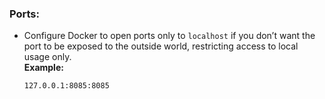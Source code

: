 
### **Ports:**
- Configure Docker to open ports only to `localhost` if you don’t want the port to be exposed to the outside world, restricting access to local usage only.  
  **Example:**  
  ```bash
  127.0.0.1:8085:8085
  ```
